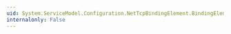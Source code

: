 ```yaml
---
uid: System.ServiceModel.Configuration.NetTcpBindingElement.BindingElementType
internalonly: False
---
```

